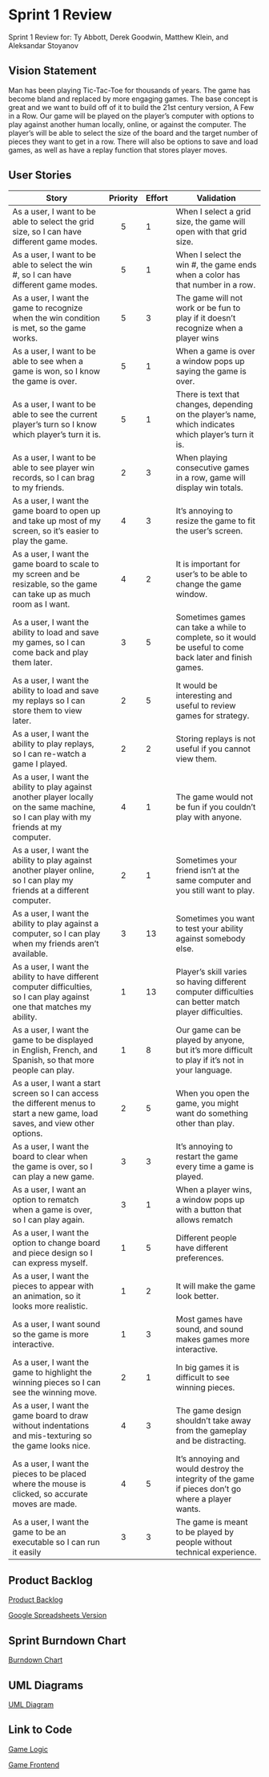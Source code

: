 # Sprint 1 Review
Sprint 1 Review for: Ty Abbott, Derek Goodwin, Matthew Klein, and Aleksandar Stoyanov
## Vision Statement
Man has been playing Tic-Tac-Toe for thousands of years.  The game has become bland and replaced by more engaging games.  The base concept is great and we want to build off of it to build the 21st century version, A Few in a Row.  Our game will be played on the player’s computer with options to play against another human locally, online, or against the computer.  The player’s will be able to select the size of the board and the target number of pieces they want to get in a row. There will also be options to save and load games, as well as have a replay function that stores player moves.

## User Stories
| Story                                                                                                                                     | Priority | Effort | Validation                                                                                                 |
|-------------------------------------------------------------------------------------------------------------------------------------------|:--------:|--------|------------------------------------------------------------------------------------------------------------|
| As a user, I want to be able to select the grid size, so I can have different game modes.                                                 | 5        | 1      | When I select a grid size, the game will open with that grid size.                                         |
| As a user, I want to be able to select the win #, so I can have   different game modes.                                                   | 5        | 1      | When I select the win #, the game ends when a color has that number   in a row.                            |
| As a user, I want the game to recognize when the win condition is   met, so the game works.                                               | 5        | 3      | The game will not work or be fun to play if it doesn’t recognize when   a player wins                      |
| As a user, I want to be able to see when a game is won, so I know the   game is over.                                                     | 5        | 1      | When a game is over a window pops up saying the game is over.                                              |
| As a user, I want to be able to see the current player’s turn so I   know which player’s turn it is.                                      | 5        | 1      | There is text that changes, depending on the player’s name, which   indicates which player’s turn it is.   |
| As a user, I want to be able to see player win records, so I can brag   to my friends.                                                    | 2        | 3      | When playing consecutive games in a row, game will display win   totals.                                   |
| As a user, I want the game board to open up and take up most of my   screen, so it’s easier to play the game.                             | 4        | 3      | It’s annoying to resize the game to fit the user’s screen.                                                 |
| As a user, I want the game board to scale to my screen and be   resizable, so the game can take up as much room as I want.                | 4        | 2      | It is important for user’s to be able to change the game window.                                           |
| As a user, I want the ability to load and save my games, so I can   come back and play them later.                                        | 3        | 5      | Sometimes games can take a while to complete, so it would be useful   to come back later and finish games. |
| As a user, I want the ability to load and save my replays so I can   store them to view later.                                            | 2        | 5      | It would be interesting and useful to review games for strategy.                                           |
| As a user, I want the ability to play replays, so I can re-watch a   game I played.                                                       | 2        | 2      | Storing replays is not useful if you cannot view them.                                                     |
| As a user, I want the ability to play against another player locally   on the same machine, so I can play with my friends at my computer. | 4        | 1      | The game would not be fun if you couldn’t play with anyone.                                                |
| As a user, I want the ability to play against another player online,   so I can play my friends at a different computer.                  | 2        | 1      | Sometimes your friend isn’t at the same computer and you still want   to play.                             |
| As a user, I want the ability to play against a computer, so I can   play when my friends aren’t available.                               | 3        | 13     | Sometimes you want to test your ability against somebody else.                                             |
| As a user, I want the ability to have different computer   difficulties, so I can play against one that matches my ability.               | 1        | 13     | Player’s skill varies so having different computer difficulties can   better match player difficulties.    |
| As a user, I want the game to be displayed in English, French, and   Spanish, so that more people can play.                               | 1        | 8      | Our game can be played by anyone, but it’s more difficult to play if   it’s not in your language.          |
| As a user, I want a start screen so I can access the different menus   to start a new game, load saves, and view other options.           | 2        | 5      | When you open the game, you might want do something other than play.                                       |
| As a user, I want the board to clear when the game is over, so I can   play a new game.                                                   | 3        | 3      | It’s annoying to restart the game every time a game is played.                                             |
| As a user, I want an option to rematch when a game is over, so I can   play again.                                                        | 3        | 1      | When a player wins, a window pops up with a button that allows   rematch                                   |
| As a user, I want the option to change board and piece design so I   can express myself.                                                  | 1        | 5      | Different people have different preferences.                                                               |
| As a user, I want the pieces to appear with an animation, so it looks   more realistic.                                                   | 1        | 2      | It will make the game look better.                                                                         |
| As a user, I want sound so the game is more interactive.                                                                                  | 1        | 3      | Most games have sound, and sound makes games more interactive.                                             |
| As a user, I want the game to highlight the winning pieces so I can   see the winning move.                                               | 2        | 1      | In big games it is difficult to see winning pieces.                                                        |
| As a user, I want the game board to draw without indentations and   mis-texturing so the game looks nice.                                 | 4        | 3      | The game design shouldn’t take away from the gameplay and be   distracting.                                |
| As a user, I want the pieces to be placed where the mouse is clicked,   so accurate moves are made.                                       | 4        | 5      | It’s annoying and would destroy the integrity of the game if pieces   don’t go where a player wants.       |
| As a user, I want the game to be an executable so I can run it easily                                                                     | 3        | 3      | The game is meant to be played by people without technical   experience.                                   |

## Product Backlog
[Product Backlog](https://github.com/TyAbbott/cop4331-project/blob/master/Sprint1/ProjectBacklog.pdf)

[Google Spreadsheets Version](https://docs.google.com/spreadsheets/d/1oetAO0jabmfB-8eYq7Jjqy2rfwcwWEucXJN0-8XoXZc/edit?usp=sharing)

## Sprint Burndown Chart
[Burndown Chart](https://github.com/TyAbbott/cop4331-project/blob/master/Sprint1/Sprint1.pdf)

## UML Diagrams
[UML Diagram](https://github.com/TyAbbott/cop4331-project/blob/master/Sprint1/AFewInARowUMLDiagram.pdf)

## Link to Code
[Game Logic](https://github.com/TyAbbott/cop4331-project/blob/master/Game_Logic.java)

[Game Frontend](https://github.com/TyAbbott/cop4331-project/blob/master/AFewInARow.java)
